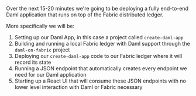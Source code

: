 Over the next 15-20 minutes we're going to be deploying a fully end-to-end Daml application that runs on top of the Fabric distributed ledger.

More specifically we will be:

1. Setting up our Daml App, in this case a project called `create-daml-app`
1. Building and running a local Fabric ledger with Daml support through the `daml-on-fabric` project
1. Deploying our `create-daml-app` code to our Fabric ledger where it will record its state
1. Running a JSON endpoint that automatically creates every endpoint we need for our Daml application
1. Starting up a React UI that will consume these JSON endpoints with no lower level interaction with Daml or Fabric necessary
